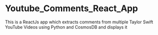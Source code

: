 # Youtube_Comments_React_App
This is a ReactJs app which extracts comments from multiple Taylor Swift YouTube Videos using Python and CosmosDB and displays it
